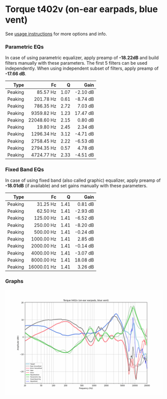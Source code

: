 # Torque t402v (on-ear earpads, blue vent)
See [usage instructions](https://github.com/jaakkopasanen/AutoEq#usage) for more options and info.

### Parametric EQs
In case of using parametric equalizer, apply preamp of **-18.22dB** and build filters manually
with these parameters. The first 5 filters can be used independently.
When using independent subset of filters, apply preamp of **-17.66 dB**.

| Type    | Fc          |    Q | Gain     |
|--------:|------------:|-----:|---------:|
| Peaking | 85.57 Hz    | 1.07 | -2.10 dB |
| Peaking | 201.78 Hz   | 0.61 | -8.74 dB |
| Peaking | 786.35 Hz   | 2.72 | 7.03 dB  |
| Peaking | 9359.82 Hz  | 1.23 | 17.47 dB |
| Peaking | 22048.60 Hz | 2.15 | 0.80 dB  |
| Peaking | 19.80 Hz    | 2.45 | 2.34 dB  |
| Peaking | 1296.34 Hz  | 3.12 | -4.71 dB |
| Peaking | 2758.45 Hz  | 2.22 | -6.53 dB |
| Peaking | 2794.35 Hz  | 0.57 | 4.78 dB  |
| Peaking | 4724.77 Hz  | 2.33 | -4.51 dB |

### Fixed Band EQs
In case of using fixed band (also called graphic) equalizer, apply preamp of **-18.01dB**
(if available) and set gains manually with these parameters.

| Type    | Fc          |    Q | Gain     |
|--------:|------------:|-----:|---------:|
| Peaking | 31.25 Hz    | 1.41 | 0.81 dB  |
| Peaking | 62.50 Hz    | 1.41 | -2.93 dB |
| Peaking | 125.00 Hz   | 1.41 | -6.52 dB |
| Peaking | 250.00 Hz   | 1.41 | -8.20 dB |
| Peaking | 500.00 Hz   | 1.41 | -0.24 dB |
| Peaking | 1000.00 Hz  | 1.41 | 2.85 dB  |
| Peaking | 2000.00 Hz  | 1.41 | -0.14 dB |
| Peaking | 4000.00 Hz  | 1.41 | -3.07 dB |
| Peaking | 8000.00 Hz  | 1.41 | 18.08 dB |
| Peaking | 16000.01 Hz | 1.41 | 3.26 dB  |

### Graphs
![](./Torque%20t402v%20(on-ear%20earpads,%20blue%20vent).png)